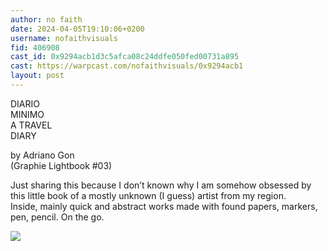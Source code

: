 ```yaml
---
author: no faith
date: 2024-04-05T19:10:06+0200
username: nofaithvisuals
fid: 406908
cast_id: 0x9294acb1d3c5afca08c24ddfe050fed00731a895
cast: https://warpcast.com/nofaithvisuals/0x9294acb1
layout: post
---
```

DIARIO  
MINIMO  
A TRAVEL  
DIARY   
  
by Adriano Gon  
(Graphie Lightbook #03)  
  
Just sharing this because I don’t known why I am somehow obsessed by this little book of a mostly unknown (I guess) artist from my region.  
Inside, mainly quick and abstract works made with found papers, markers, pen, pencil. On the go.  

![](https://imagedelivery.net/BXluQx4ige9GuW0Ia56BHw/3d8326fd-85f4-47a3-7e96-bf6a780ae000/original)